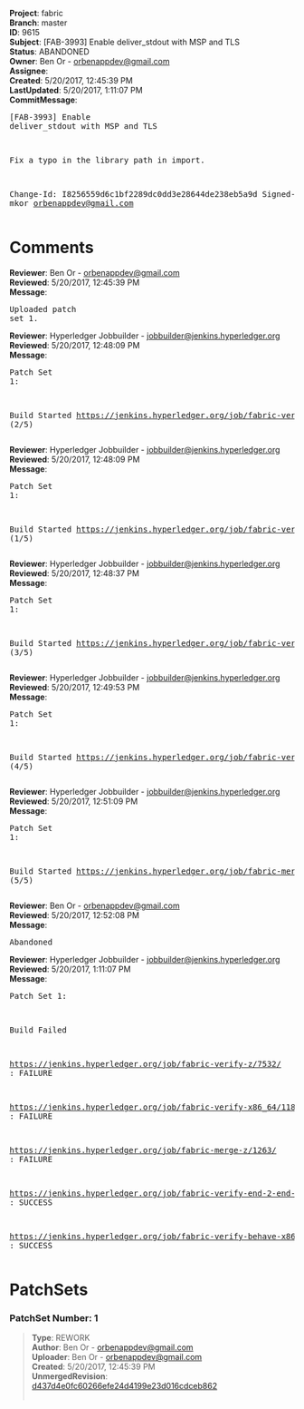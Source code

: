 <strong>Project</strong>: fabric<br><strong>Branch</strong>: master<br><strong>ID</strong>: 9615<br><strong>Subject</strong>: [FAB-3993] Enable deliver_stdout with MSP and TLS<br><strong>Status</strong>: ABANDONED<br><strong>Owner</strong>: Ben Or - orbenappdev@gmail.com<br><strong>Assignee</strong>:<br><strong>Created</strong>: 5/20/2017, 12:45:39 PM<br><strong>LastUpdated</strong>: 5/20/2017, 1:11:07 PM<br><strong>CommitMessage</strong>:<br><pre>[FAB-3993] Enable deliver_stdout with MSP and TLS

Fix a typo in the library path in import.

Change-Id: I8256559d6c1bf2289dc0dd3e28644de238eb5a9d
Signed-off-by: mkor <orbenappdev@gmail.com>
</pre><h1>Comments</h1><strong>Reviewer</strong>: Ben Or - orbenappdev@gmail.com<br><strong>Reviewed</strong>: 5/20/2017, 12:45:39 PM<br><strong>Message</strong>: <pre>Uploaded patch set 1.</pre><strong>Reviewer</strong>: Hyperledger Jobbuilder - jobbuilder@jenkins.hyperledger.org<br><strong>Reviewed</strong>: 5/20/2017, 12:48:09 PM<br><strong>Message</strong>: <pre>Patch Set 1:

Build Started https://jenkins.hyperledger.org/job/fabric-verify-end-2-end-x86_64/3411/ (2/5)</pre><strong>Reviewer</strong>: Hyperledger Jobbuilder - jobbuilder@jenkins.hyperledger.org<br><strong>Reviewed</strong>: 5/20/2017, 12:48:09 PM<br><strong>Message</strong>: <pre>Patch Set 1:

Build Started https://jenkins.hyperledger.org/job/fabric-verify-x86_64/11880/ (1/5)</pre><strong>Reviewer</strong>: Hyperledger Jobbuilder - jobbuilder@jenkins.hyperledger.org<br><strong>Reviewed</strong>: 5/20/2017, 12:48:37 PM<br><strong>Message</strong>: <pre>Patch Set 1:

Build Started https://jenkins.hyperledger.org/job/fabric-verify-behave-x86_64/5940/ (3/5)</pre><strong>Reviewer</strong>: Hyperledger Jobbuilder - jobbuilder@jenkins.hyperledger.org<br><strong>Reviewed</strong>: 5/20/2017, 12:49:53 PM<br><strong>Message</strong>: <pre>Patch Set 1:

Build Started https://jenkins.hyperledger.org/job/fabric-verify-z/7532/ (4/5)</pre><strong>Reviewer</strong>: Hyperledger Jobbuilder - jobbuilder@jenkins.hyperledger.org<br><strong>Reviewed</strong>: 5/20/2017, 12:51:09 PM<br><strong>Message</strong>: <pre>Patch Set 1:

Build Started https://jenkins.hyperledger.org/job/fabric-merge-z/1263/ (5/5)</pre><strong>Reviewer</strong>: Ben Or - orbenappdev@gmail.com<br><strong>Reviewed</strong>: 5/20/2017, 12:52:08 PM<br><strong>Message</strong>: <pre>Abandoned</pre><strong>Reviewer</strong>: Hyperledger Jobbuilder - jobbuilder@jenkins.hyperledger.org<br><strong>Reviewed</strong>: 5/20/2017, 1:11:07 PM<br><strong>Message</strong>: <pre>Patch Set 1:

Build Failed 

https://jenkins.hyperledger.org/job/fabric-verify-z/7532/ : FAILURE

https://jenkins.hyperledger.org/job/fabric-verify-x86_64/11880/ : FAILURE

https://jenkins.hyperledger.org/job/fabric-merge-z/1263/ : FAILURE

https://jenkins.hyperledger.org/job/fabric-verify-end-2-end-x86_64/3411/ : SUCCESS

https://jenkins.hyperledger.org/job/fabric-verify-behave-x86_64/5940/ : SUCCESS</pre><h1>PatchSets</h1><h3>PatchSet Number: 1</h3><blockquote><strong>Type</strong>: REWORK<br><strong>Author</strong>: Ben Or - orbenappdev@gmail.com<br><strong>Uploader</strong>: Ben Or - orbenappdev@gmail.com<br><strong>Created</strong>: 5/20/2017, 12:45:39 PM<br><strong>UnmergedRevision</strong>: [d437d4e0fc60266efe24d4199e23d016cdceb862](https://github.com/hyperledger-gerrit-archive/fabric/commit/d437d4e0fc60266efe24d4199e23d016cdceb862)<br><br></blockquote>